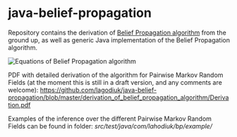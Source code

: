 # java-belief-propagation

Repository contains the derivation of [Belief Propagation algorithm](https://en.wikipedia.org/wiki/Belief_propagation) from the ground up, as well as generic Java implementation of the Belief Propagation algorithm.


![Equations of Belief Propagation algorithm](https://raw.githubusercontent.com/lagodiuk/java-belief-propagation/master/img/belief_propagation.png)

PDF with detailed derivation of the algorithm for Pairwise Markov Random Fields (at the moment this is still in a draft version, and any comments are welcome): 
https://github.com/lagodiuk/java-belief-propagation/blob/master/derivation_of_belief_propagation_algorithm/Derivation.pdf

Examples of the inference over the different Pairwise Markov Random Fields can be found in folder: *src/test/java/com/lahodiuk/bp/example/*
